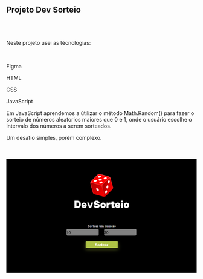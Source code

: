 <h2>Projeto Dev Sorteio</h2>
<br>
<br>
<p>Neste projeto usei as técnologias:</p>
<br>
<p>Figma</p>
<p>HTML</p>
<p>CSS</p>
<p>JavaScript</p>
<p>Em JavaScript aprendemos a útilizar o método Math.Random() para fazer o sorteio de números aleatorios maiores que 0 e 1, onde o usuário escolhe o intervalo dos números a serem sorteados.</p>
<p>Um desafio simples, porém complexo.</p>
<br>
<br>
<img src= "https://github.com/EvertonM-hub/DevSorteio/blob/main/assets/2025-03-06.png">

